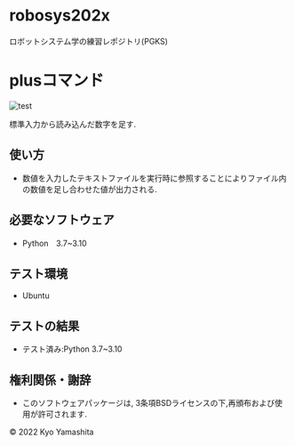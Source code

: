# robosys202x
ロボットシステム学の練習レポジトリ(PGKS)

# plusコマンド
![test](https://github.com/kyo0221/robosys202x/actions/workflows/test.yml/badge.svg)

標準入力から読み込んだ数字を足す.

## 使い方
* 数値を入力したテキストファイルを実行時に参照することによりファイル内の数値を足し合わせた値が出力される.

## 必要なソフトウェア
* Python　3.7~3.10

## テスト環境
* Ubuntu

## テストの結果
* テスト済み:Python 3.7~3.10

## 権利関係・謝辞
* このソフトウェアパッケージは, 3条項BSDライセンスの下,再頒布および使用が許可されます.

© 2022 Kyo Yamashita


